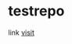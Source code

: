 # testrepo
link
[visit](https://github.com/simsrpt/testrepo/blob/master/Web%20pages/CafeKing/index.html)

